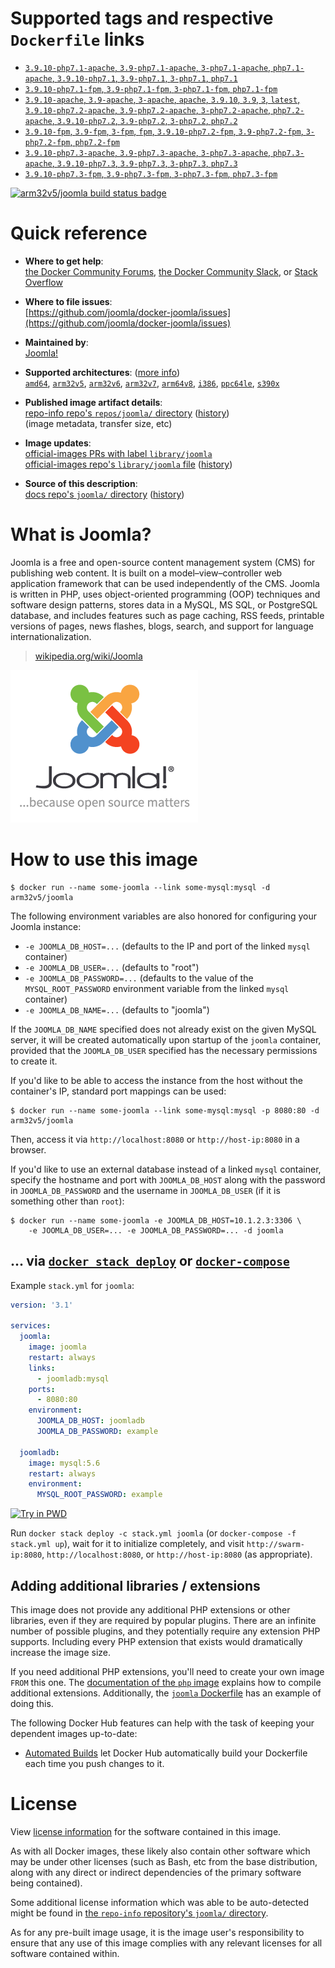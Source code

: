 <!--

********************************************************************************

WARNING:

    DO NOT EDIT "joomla/README.md"

    IT IS AUTO-GENERATED

    (from the other files in "joomla/" combined with a set of templates)

********************************************************************************

-->

# Supported tags and respective `Dockerfile` links

-	[`3.9.10-php7.1-apache`, `3.9-php7.1-apache`, `3-php7.1-apache`, `php7.1-apache`, `3.9.10-php7.1`, `3.9-php7.1`, `3-php7.1`, `php7.1`](https://github.com/joomla/docker-joomla/blob/4639ebf77c1ad8f7ff0c1190629293c400dcc3aa/php7.1/apache/Dockerfile)
-	[`3.9.10-php7.1-fpm`, `3.9-php7.1-fpm`, `3-php7.1-fpm`, `php7.1-fpm`](https://github.com/joomla/docker-joomla/blob/4639ebf77c1ad8f7ff0c1190629293c400dcc3aa/php7.1/fpm/Dockerfile)
-	[`3.9.10-apache`, `3.9-apache`, `3-apache`, `apache`, `3.9.10`, `3.9`, `3`, `latest`, `3.9.10-php7.2-apache`, `3.9-php7.2-apache`, `3-php7.2-apache`, `php7.2-apache`, `3.9.10-php7.2`, `3.9-php7.2`, `3-php7.2`, `php7.2`](https://github.com/joomla/docker-joomla/blob/4639ebf77c1ad8f7ff0c1190629293c400dcc3aa/php7.2/apache/Dockerfile)
-	[`3.9.10-fpm`, `3.9-fpm`, `3-fpm`, `fpm`, `3.9.10-php7.2-fpm`, `3.9-php7.2-fpm`, `3-php7.2-fpm`, `php7.2-fpm`](https://github.com/joomla/docker-joomla/blob/4639ebf77c1ad8f7ff0c1190629293c400dcc3aa/php7.2/fpm/Dockerfile)
-	[`3.9.10-php7.3-apache`, `3.9-php7.3-apache`, `3-php7.3-apache`, `php7.3-apache`, `3.9.10-php7.3`, `3.9-php7.3`, `3-php7.3`, `php7.3`](https://github.com/joomla/docker-joomla/blob/4639ebf77c1ad8f7ff0c1190629293c400dcc3aa/php7.3/apache/Dockerfile)
-	[`3.9.10-php7.3-fpm`, `3.9-php7.3-fpm`, `3-php7.3-fpm`, `php7.3-fpm`](https://github.com/joomla/docker-joomla/blob/4639ebf77c1ad8f7ff0c1190629293c400dcc3aa/php7.3/fpm/Dockerfile)

[![arm32v5/joomla build status badge](https://img.shields.io/jenkins/s/https/doi-janky.infosiftr.net/job/multiarch/job/arm32v5/job/joomla.svg?label=arm32v5/joomla%20%20build%20job)](https://doi-janky.infosiftr.net/job/multiarch/job/arm32v5/job/joomla/)

# Quick reference

-	**Where to get help**:  
	[the Docker Community Forums](https://forums.docker.com/), [the Docker Community Slack](https://blog.docker.com/2016/11/introducing-docker-community-directory-docker-community-slack/), or [Stack Overflow](https://stackoverflow.com/search?tab=newest&q=docker)

-	**Where to file issues**:  
	[https://github.com/joomla/docker-joomla/issues](https://github.com/joomla/docker-joomla/issues)

-	**Maintained by**:  
	[Joomla!](https://github.com/joomla/docker-joomla)

-	**Supported architectures**: ([more info](https://github.com/docker-library/official-images#architectures-other-than-amd64))  
	[`amd64`](https://hub.docker.com/r/amd64/joomla/), [`arm32v5`](https://hub.docker.com/r/arm32v5/joomla/), [`arm32v6`](https://hub.docker.com/r/arm32v6/joomla/), [`arm32v7`](https://hub.docker.com/r/arm32v7/joomla/), [`arm64v8`](https://hub.docker.com/r/arm64v8/joomla/), [`i386`](https://hub.docker.com/r/i386/joomla/), [`ppc64le`](https://hub.docker.com/r/ppc64le/joomla/), [`s390x`](https://hub.docker.com/r/s390x/joomla/)

-	**Published image artifact details**:  
	[repo-info repo's `repos/joomla/` directory](https://github.com/docker-library/repo-info/blob/master/repos/joomla) ([history](https://github.com/docker-library/repo-info/commits/master/repos/joomla))  
	(image metadata, transfer size, etc)

-	**Image updates**:  
	[official-images PRs with label `library/joomla`](https://github.com/docker-library/official-images/pulls?q=label%3Alibrary%2Fjoomla)  
	[official-images repo's `library/joomla` file](https://github.com/docker-library/official-images/blob/master/library/joomla) ([history](https://github.com/docker-library/official-images/commits/master/library/joomla))

-	**Source of this description**:  
	[docs repo's `joomla/` directory](https://github.com/docker-library/docs/tree/master/joomla) ([history](https://github.com/docker-library/docs/commits/master/joomla))

# What is Joomla?

Joomla is a free and open-source content management system (CMS) for publishing web content. It is built on a model–view–controller web application framework that can be used independently of the CMS. Joomla is written in PHP, uses object-oriented programming (OOP) techniques and software design patterns, stores data in a MySQL, MS SQL, or PostgreSQL database, and includes features such as page caching, RSS feeds, printable versions of pages, news flashes, blogs, search, and support for language internationalization.

> [wikipedia.org/wiki/Joomla](https://en.wikipedia.org/wiki/Joomla)

![logo](https://raw.githubusercontent.com/docker-library/docs/593aeead7600f80c50ea4f0cdde05998f743789b/joomla/logo.png)

# How to use this image

```console
$ docker run --name some-joomla --link some-mysql:mysql -d arm32v5/joomla
```

The following environment variables are also honored for configuring your Joomla instance:

-	`-e JOOMLA_DB_HOST=...` (defaults to the IP and port of the linked `mysql` container)
-	`-e JOOMLA_DB_USER=...` (defaults to "root")
-	`-e JOOMLA_DB_PASSWORD=...` (defaults to the value of the `MYSQL_ROOT_PASSWORD` environment variable from the linked `mysql` container)
-	`-e JOOMLA_DB_NAME=...` (defaults to "joomla")

If the `JOOMLA_DB_NAME` specified does not already exist on the given MySQL server, it will be created automatically upon startup of the `joomla` container, provided that the `JOOMLA_DB_USER` specified has the necessary permissions to create it.

If you'd like to be able to access the instance from the host without the container's IP, standard port mappings can be used:

```console
$ docker run --name some-joomla --link some-mysql:mysql -p 8080:80 -d arm32v5/joomla
```

Then, access it via `http://localhost:8080` or `http://host-ip:8080` in a browser.

If you'd like to use an external database instead of a linked `mysql` container, specify the hostname and port with `JOOMLA_DB_HOST` along with the password in `JOOMLA_DB_PASSWORD` and the username in `JOOMLA_DB_USER` (if it is something other than `root`):

```console
$ docker run --name some-joomla -e JOOMLA_DB_HOST=10.1.2.3:3306 \
    -e JOOMLA_DB_USER=... -e JOOMLA_DB_PASSWORD=... -d joomla
```

## ... via [`docker stack deploy`](https://docs.docker.com/engine/reference/commandline/stack_deploy/) or [`docker-compose`](https://github.com/docker/compose)

Example `stack.yml` for `joomla`:

```yaml
version: '3.1'

services:
  joomla:
    image: joomla
    restart: always
    links:
      - joomladb:mysql
    ports:
      - 8080:80
    environment:
      JOOMLA_DB_HOST: joomladb
      JOOMLA_DB_PASSWORD: example

  joomladb:
    image: mysql:5.6
    restart: always
    environment:
      MYSQL_ROOT_PASSWORD: example
```

[![Try in PWD](https://github.com/play-with-docker/stacks/raw/cff22438cb4195ace27f9b15784bbb497047afa7/assets/images/button.png)](http://play-with-docker.com?stack=https://raw.githubusercontent.com/docker-library/docs/9efeec18b6b2ed232cf0fbd3914b6211e16e242c/joomla/stack.yml)

Run `docker stack deploy -c stack.yml joomla` (or `docker-compose -f stack.yml up`), wait for it to initialize completely, and visit `http://swarm-ip:8080`, `http://localhost:8080`, or `http://host-ip:8080` (as appropriate).

## Adding additional libraries / extensions

This image does not provide any additional PHP extensions or other libraries, even if they are required by popular plugins. There are an infinite number of possible plugins, and they potentially require any extension PHP supports. Including every PHP extension that exists would dramatically increase the image size.

If you need additional PHP extensions, you'll need to create your own image `FROM` this one. The [documentation of the `php` image](https://github.com/docker-library/docs/blob/master/php/README.md#how-to-install-more-php-extensions) explains how to compile additional extensions. Additionally, the [`joomla` Dockerfile](https://github.com/joomla/docker-joomla/blob/966275ada2148e343a68c8c03870f11cc7f5b89c/apache/Dockerfile#L7-L11) has an example of doing this.

The following Docker Hub features can help with the task of keeping your dependent images up-to-date:

-	[Automated Builds](https://docs.docker.com/docker-hub/builds/) let Docker Hub automatically build your Dockerfile each time you push changes to it.

# License

View [license information](http://www.gnu.org/licenses/gpl-2.0.txt) for the software contained in this image.

As with all Docker images, these likely also contain other software which may be under other licenses (such as Bash, etc from the base distribution, along with any direct or indirect dependencies of the primary software being contained).

Some additional license information which was able to be auto-detected might be found in [the `repo-info` repository's `joomla/` directory](https://github.com/docker-library/repo-info/tree/master/repos/joomla).

As for any pre-built image usage, it is the image user's responsibility to ensure that any use of this image complies with any relevant licenses for all software contained within.
